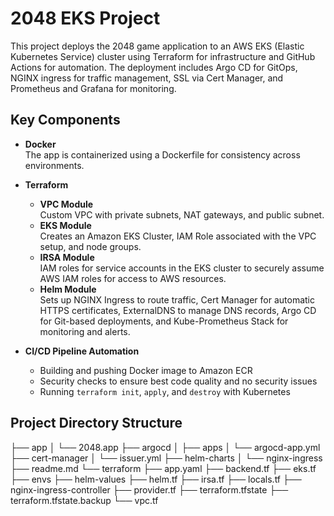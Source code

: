 # 2048 EKS Project

This project deploys the 2048 game application to an AWS EKS (Elastic Kubernetes Service) cluster using Terraform for infrastructure and GitHub Actions for automation. The deployment includes Argo CD for GitOps, NGINX ingress for traffic management, SSL via Cert Manager, and Prometheus and Grafana for monitoring.

## Key Components

- **Docker**  
  The app is containerized using a Dockerfile for consistency across environments.

- **Terraform**  
  - **VPC Module**  
    Custom VPC with private subnets, NAT gateways, and public subnet.
  - **EKS Module**  
    Creates an Amazon EKS Cluster, IAM Role associated with the VPC setup, and node groups.
  - **IRSA Module**  
    IAM roles for service accounts in the EKS cluster to securely assume AWS IAM roles for access to AWS resources.
  - **Helm Module**  
    Sets up NGINX Ingress to route traffic, Cert Manager for automatic HTTPS certificates, ExternalDNS to manage DNS records, Argo CD for Git-based deployments, and Kube-Prometheus Stack for monitoring and alerts.

- **CI/CD Pipeline Automation**  
  - Building and pushing Docker image to Amazon ECR  
  - Security checks to ensure best code quality and no security issues  
  - Running `terraform init`, `apply`, and `destroy` with Kubernetes

## Project Directory Structure

├── app
│   └── 2048.app
├── argocd
│   ├── apps
│   └── argocd-app.yml
├── cert-manager
│   └── issuer.yml
├── helm-charts
│   └── nginx-ingress
├── readme.md
└── terraform
    ├── app.yaml
    ├── backend.tf
    ├── eks.tf
    ├── envs
    ├── helm-values
    ├── helm.tf
    ├── irsa.tf
    ├── locals.tf
    ├── nginx-ingress-controller
    ├── provider.tf
    ├── terraform.tfstate
    ├── terraform.tfstate.backup
    └── vpc.tf

